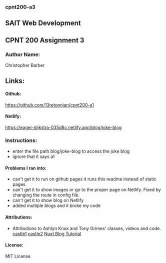### cpnt200-a3

## SAIT Web Development
## CPNT 200 Assignment 3

### Author Name:
Christopher Barber

## Links:
#### Github:
https://github.com/13retonnian/cpnt200-a1
#### Netlify:
https://eager-dijkstra-035d8c.netlify.app/blog/joke-blog

### Instructions:
- enter the file path blog/joke-blog to access the joke blog
- ignore that it says a1

#### Problems I ran into:
- can't get it to run on github pages it runs this readme instead of static pages
- can't get it to show images or go to the proper page on Netlify. Fixed by changing the route in config file.
- can't get it to show blog on Netlify
- added multiple blogs and it broke my code

#### Attributions:
- Attributions to Ashlyn Knox and Tony Grimes' classes, videos and code.
[castle1](https://www.pexels.com/photo/castle-near-body-of-water-under-golden-hour-1843364/)
[castle2](https://www.pexels.com/photo/scenic-photo-of-castle-during-dawn-2832044/)
[Nuxt Blog Tutorial](https://nuxtjs.org/tutorials/creating-blog-with-nuxt-content)

#### License:
MIT License